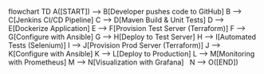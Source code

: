 flowchart TD
    A([START]) --> B[Developer pushes code to GitHub]
    B --> C[Jenkins CI/CD Pipeline]
    C --> D[Maven Build & Unit Tests]
    D --> E[Dockerize Application]
    E --> F[Provision Test Server (Terraform)]
    F --> G[Configure with Ansible]
    G --> H[Deploy to Test Server]
    H --> I[Automated Tests (Selenium)]
    I --> J[Provision Prod Server (Terraform)]
    J --> K[Configure with Ansible]
    K --> L[Deploy to Production]
    L --> M[Monitoring with Prometheus]
    M --> N[Visualization with Grafana]
    N --> O([END])
